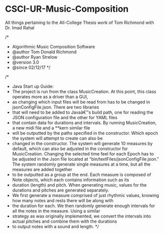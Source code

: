 # CSCI-UR-Music-Composition
All things pertaining to the All-College Thesis work of Tom Richmond with Dr. Imad Rahal

/*
 * Algorithmic Music Composition Software
 * @author Tom Donald Richmond
 * @author Ryan Strelow
 * @version 3.0
 * @since 02/12/17
 */

/*
 * Java Start up Guide:
 * The project is run from the class MusicCreation.  At this point, this class operates more as a driver than a GUI, 
 * as changing which input files will be read from has to be changed in jsonConfigFile.json.  There are two libraries 
 * that will need to be added to Javaâ€™s build path, one for reading the JSON configuration file and the other for YAML files 
 * that contain data for durations and intervals.  By running MusicCreation, a new midi file and a **kern similar file 
 * will be outputted by the paths specified in the constructor.  Which epoch the system will attempt to create can also be 
 * changed in the constructor.  The system will generate 10 measures by default, which can also be adjusted in the constructor for MusicCreation. 
 Changing the selected time feel for each Epoch has to be adjusted in the Json file located at "bin/textFiles/jsonConfigFile.json."  The system randomly generate single measures at a time, but all the measures are added together 
 * to be outputted as a group at the end.  Each measure is composed of Note objects, which each contains information such as its 
 * duration (length) and pitch.  When generating music, values for the durations and pitches are generated separately.
 *   We first generate a measure comprised of just rhythmic values, knowing how many notes and rests there will be along with
 *    the duration for each.  We then randomly generate enough intervals for all the notes in the measure.  Using a similar 
 *    strategy as was originally implemented, we convert the intervals into actual pitches and combine them with the durations 
 *    to output notes with a sound and length.
 */
